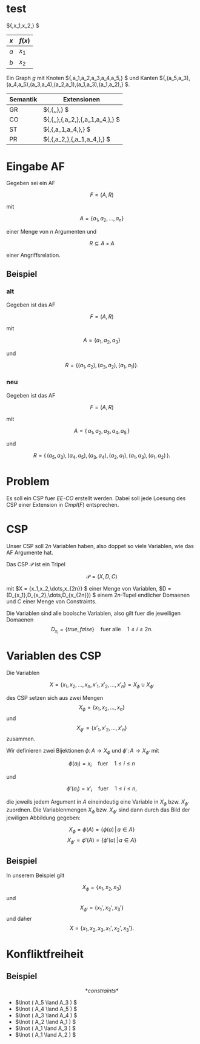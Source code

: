 

# test

$\{\,x_1,x_2\,\} $

$x$     | $f(x)$
--------|---------
$a$     | $x_1$ 
$b$     | $x_2$

Ein Graph
*g*
mit Knoten $\{\,a_1,a_2,a_3,a_4,a_5\,\} $
und Kanten $\{\,(a_5,a_3),(a_4,a_5),(a_3,a_4),(a_2,a_1),(a_1,a_3),(a_1,a_2)\,\} $.

Semantik | Extensionen
---------|------------
GR       | $\{\,\{\,\,\}\,\} $
CO       | $\{\,\{\,\,\},\{\,a_2\,\},\{\,a_1,a_4\,\}\,\} $
ST       | $\{\,\{\,a_1,a_4\,\}\,\} $
PR       | $\{\,\{\,a_2\,\},\{\,a_1,a_4\,\}\,\} $

# Eingabe AF

Gegeben sei ein AF

$$ F = (A,R) $$

mit

$$ A = \{a_1,a_2,\dots,a_n\} $$

einer Menge von $n$ Argumenten und

$$ R \subseteq A \times A $$

einer Angriffsrelation.

## Beispiel

### alt
Gegeben ist das AF

$$ F = (A,R) $$

mit

$$ A = \{a_1,a_2,a_3\} $$

und

$$ R = \{(a_1,a_2), (a_3,a_2), (a_1,a_1)\} .$$


### neu
Gegeben ist das AF

$$ F = (A,R) $$

mit

$$ A = \{\,a_1,a_2,a_3,a_4,a_5\,\} $$

und

$$ R = \{\,(a_5,a_3),(a_4,a_5),(a_3,a_4),(a_2,a_1),(a_1,a_3),(a_1,a_2)\,\} .$$


# Problem

Es soll ein CSP fuer *EE-CO* erstellt werden. Dabei soll jede
Loesung des CSP einer Extension in $Cmpl(F)$ entsprechen.

# CSP

Unser CSP soll $2n$ Variablen haben, also doppet so viele Variablen,
wie das AF Argumente hat.

Das CSP $\mathscr{P}$ ist ein Tripel

$$ \mathscr{P} = (X,D,C) $$

mit $X = \{x_1,x_2,\dots,x_{2n}\} $ einer Menge von Variablen, 
$D = (D_{x_1},D_{x_2},\dots,D_{x_{2n}}) $ einem $2n$-Tupel endlicher Domaenen und
$C$ einer Menge von Constraints. 

Die Variablen sind alle boolsche Variablen, also gilt fuer die jeweiligen Domaenen
$$ D_{x_i} = \{true, false\} \quad\text{fuer alle}\quad 1\leq i \leq 2n .$$

# Variablen des CSP

Die Variablen

$$ X  = \{x_1,x_2,\dots,x_n,x'_1,x'_2,\dots,x'_n\} = X_{\phi} \cup X_{\phi'} $$ 

des CSP setzen sich aus zwei Mengen $$X_{\phi} = \{x_1,x_2,\dots,x_n\}
$$ und $$X_{\phi'} = \{x'_1,x'_2,\dots,x'_n\} $$ zusammen.

Wir definieren zwei Bijektionen $\phi \colon A \to X_{\phi}$ und $\phi'
\colon A \to X_{\phi'}$ mit

$$ \phi(a_i) = x_i \quad \text{fuer} \quad 1 \leq i \leq  n $$

und

$$ \phi'(a_i) = x'_i \quad \text{fuer} \quad 1 \leq i \leq  n,$$

die jeweils jedem Argument in $A$ eineindeutig eine Variable in
$X_{\phi}$ bzw. $X_{\phi'}$ zuordnen. Die Variablenmengen $X_{\phi}$
bzw. $X_{\phi'}$ sind dann durch das Bild der jewiligen Abbildung gegeben:

$$ X_{\phi}  = \phi(A) = \{ \phi(a) \,|\, a \in A \} $$ 
$$ X_{\phi'}  = \phi'(A) = \{ \phi'(a) \,|\, a \in A \} $$ 


## Beispiel

In unserem Beispiel gilt

$$ X_{\phi} = \{x_1,x_2,x_3\} $$
und
$$ X_{\phi'} = \{x_1',x_2',x_3'\}$$
und daher
$$ X = \{x_1,x_2,x_3,x_1',x_2',x_3'\}.$$

# Konfliktfreiheit

## Beispiel

$$*constraints*$$

- $\lnot ( A_5 \land A_3 ) $
- $\lnot ( A_4 \land A_5 ) $
- $\lnot ( A_3 \land A_4 ) $
- $\lnot ( A_2 \land A_1 ) $
- $\lnot ( A_1 \land A_3 ) $
- $\lnot ( A_1 \land A_2 ) $



